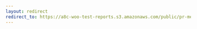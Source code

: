 ```yaml
---
layout: redirect
redirect_to: https://a8c-woo-test-reports.s3.amazonaws.com/public/pr-merge/42740/e2e/index.html
---
```

